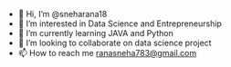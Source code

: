 - 👋 Hi, I’m @sneharana18
- 👀 I’m interested in Data Science and Entrepreneurship
- 🌱 I’m currently learning JAVA and Python
- 💞️ I’m looking to collaborate on data science project
- 📫 How to reach me ranasneha783@gmail.com

<!---
sneharana18/sneharana18 is a ✨ special ✨ repository because its `README.md` (this file) appears on your GitHub profile.
You can click the Preview link to take a look at your changes.
--->
